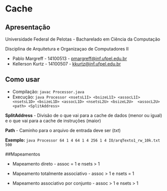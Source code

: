 # Cache

## Apresentação

Universidade Federal de Pelotas - Bacharelado em Ciência da Computação

Disciplina de Arquitetura e Organizaçao de Computadores II

* Pablo Margreff - 14100513 - pmargreff@inf.ufpel.edu.br
* Kellerson Kurtz - 14100507 - kkurtz@inf.ufpel.edu.br

## Como usar
* Compilação: `javac Processor.java`
* Execução: `java Processor <nsetsL1I> <bsizeL1I> <assocL1I> <nsetsL1D> <bsizeL1D> <assocL1D> <nsetsL2U> <bsizeL2U>  <assocL2U> <path> <SplitAddress>`

**SplitAddress** - Divisão de o que vai para a cache de dados (menor ou igual) e o que vai para a cache de instruções (maior)

**Path** - Caminho para o arquivo de entrada deve ser (*txt*)

**Exemplo:**  `java Processor 64 1 4 64 1 4 256 1 4 IO/arqTexto1_rw_10k.txt 500 ` 

##Mapeamentos

* Mapeamento direto - assoc = 1 e nsets > 1

* Mapeamento totalmente associativo - assoc > 1 e nsets = 1

* Mapeamento associativo por conjunto - assoc > 1 e nsets > 1
